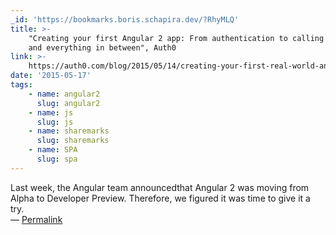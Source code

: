 ```yaml
---
_id: 'https://bookmarks.boris.schapira.dev/?RhyMLQ'
title: >-
    "Creating your first Angular 2 app: From authentication to calling an API
    and everything in between", Auth0
link: >-
    https://auth0.com/blog/2015/05/14/creating-your-first-real-world-angular-2-app-from-authentication-to-calling-an-api-and-everything-in-between/
date: '2015-05-17'
tags:
    - name: angular2
      slug: angular2
    - name: js
      slug: js
    - name: sharemarks
      slug: sharemarks
    - name: SPA
      slug: spa
---
```


Last week, the Angular team announcedthat Angular 2 was moving from Alpha to
Developer Preview. Therefore, we figured it was time to give it a try.
<br>&#8212;
<a href="https://bookmarks.boris.schapira.dev/?RhyMLQ" title="Permalink">Permalink</a>
